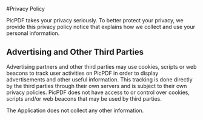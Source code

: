 #Privacy Policy

PicPDF takes your privacy seriously. To better protect your privacy, 
we provide this privacy policy notice that explains how we collect and use your personal information.


## Advertising and Other Third Parties

Advertising partners and other third parties may use cookies, scripts or web beacons to track user activities on PicPDF in order to display advertisements and other useful information. This tracking is done directly by the third parties through their own servers and is subject to their own privacy policies. PicPDF does not have access to or control over cookies, scripts and/or web beacons that may be used by third parties.

The Application does not collect any other information.
